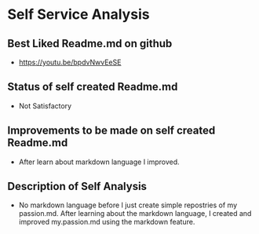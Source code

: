# Self Service Analysis

## Best Liked Readme.md on github
- https://youtu.be/bpdvNwvEeSE

## Status of self created Readme.md
- Not Satisfactory

## Improvements to be made on self created Readme.md
- After learn about markdown language I improved.

## Description of Self Analysis
- No markdown language before I just create simple repostries of my passion.md. After learning about the markdown language, I created and improved my.passion.md using the markdown feature.

